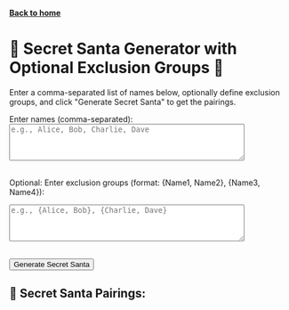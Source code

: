 [__Back to home__](../index.md)

# 🎅 Secret Santa Generator with Optional Exclusion Groups 🎅

Enter a comma-separated list of names below, optionally define exclusion groups, and click "Generate Secret Santa" to get the pairings.

<form>
  <label for="names">Enter names (comma-separated):</label><br>
  <textarea id="names" rows="4" cols="50" placeholder="e.g., Alice, Bob, Charlie, Dave"></textarea><br><br>

  <label for="groups">Optional: Enter exclusion groups (format: {Name1, Name2}, {Name3, Name4}):</label><br>
  <textarea id="groups" rows="4" cols="50" placeholder="e.g., {Alice, Bob}, {Charlie, Dave}"></textarea><br><br>

  <button type="button" onclick="generateSecretSanta()">Generate Secret Santa</button>
</form>

## 🎉 Secret Santa Pairings:
<ul id="results"></ul>

<script>
  function parseGroups(groupsInput, names) {
    const groups = [];
    if (!groupsInput.trim()) return groups; // Return empty groups if none are provided
    groupsInput.split('},').forEach(group => {
      const members = group.replace(/[{}]/g, '').split(',').map(name => name.trim()).filter(name => name);
      if (members.every(member => names.includes(member))) {
        groups.push(members);
      }
    });
    return groups;
  }

  function isValidAssignment(assignments, groups) {
    if (groups.length === 0) return true; // If no groups, all assignments are valid
    return groups.every(group => 
      group.every(giver => !group.includes(assignments[giver]))
    );
  }

  function shuffleArray(array) {
    for (let i = array.length - 1; i > 0; i--) {
      const j = Math.floor(Math.random() * (i + 1));
      [array[i], array[j]] = [array[j], array[i]];
    }
  }

  function generateSecretSanta() {
    const namesInput = document.getElementById('names').value.trim();
    const groupsInput = document.getElementById('groups').value.trim();

    if (!namesInput) {
      alert("Please enter a list of names.");
      return;
    }

    const names = namesInput.split(',').map(name => name.trim()).filter(name => name);
    if (names.length < 2) {
      alert("Please enter at least two names.");
      return;
    }

    const groups = parseGroups(groupsInput, names);

    let assignments = {};
    let shuffledNames = [...names];
    let attempts = 0;

    do {
      shuffleArray(shuffledNames);
      assignments = {};
      for (let i = 0; i < names.length; i++) {
        assignments[names[i]] = shuffledNames[i];
      }
      attempts++;
      if (attempts > 1000) {
        alert("Unable to generate a valid Secret Santa assignment with the given exclusions.");
        return;
      }
    } while (!isValidAssignment(assignments, groups) || 
             Object.entries(assignments).some(([giver, receiver]) => giver === receiver));

    const results = document.getElementById('results');
    results.innerHTML = '';

    Object.entries(assignments).forEach(([giver, receiver]) => {
      const li = document.createElement('li');
      li.textContent = `${giver} -> ${receiver}`;
      results.appendChild(li);
    });
  }
</script>

